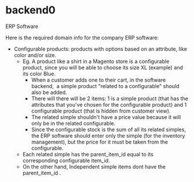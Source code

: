# backend0
ERP Software


Here is the required domain info for the company ERP software:
- Configurable products: products with options based on an attribute, like color and/or size.
  - Eg. A product like a shirt in a Magento store is a configurable product, since you will be able to choose its size XL (example) and its color Blue.
    - When a customer adds one to their cart, in the software backend,  a simple product "related to a configurable" should also be added. 
    - There will there will be 2 items: 1 is a simple product (that has the attributes that you've chosen for the configurable product) and 1 configurable product (that is hidden from customer view).
    - The related simple shouldn't have a price value because it will only be in the related configurable.
    - Since the configurable stock is the sum of all its related simples, the ERP software should enter only the simple (for the inventory management), but the price for it must be taken from the configurable.
  - Each related simple has the parent_item_id equal to its corresponding configurable item_id.
  - On the other hand, Independent simple items dont have the parent_item_id .
